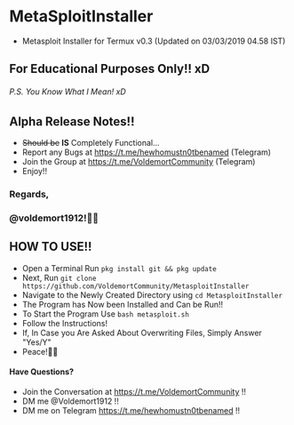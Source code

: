 # MetaSploitInstaller
- Metasploit Installer for Termux v0.3 (Updated on 03/03/2019 04.58 IST)
## For Educational Purposes Only!! xD
###### P.S. You Know What I Mean! xD
## Alpha Release Notes!!
* ~~Should be~~ **IS** Completely Functional...
* Report any Bugs at https://t.me/hewhomustn0tbenamed (Telegram)
* Join the Group at https://t.me/VoldemortCommunity (Telegram)
* Enjoy!!

### Regards,
### @voldemort1912!🖖🏻

## HOW TO USE!!
* Open a Terminal Run `pkg install git && pkg update`
* Next, Run `git clone https://github.com/VoldemortCommunity/MetasploitInstaller`
* Navigate to the Newly Created Directory using `cd MetasploitInstaller`
* The Program has Now been Installed and Can be Run!!
* To Start the Program Use `bash metasploit.sh`
* Follow the Instructions!
* If, In Case you Are Asked About Overwriting Files, Simply Answer "Yes/Y"
* Peace!🖖🏻
#### Have Questions?
* Join the Conversation at https://t.me/VoldemortCommunity !!
* DM me @Voldemort1912 !!
* DM me on Telegram https://t.me/hewhomustn0tbenamed !!
